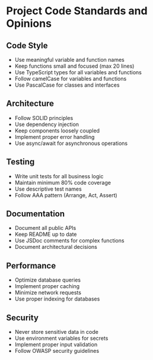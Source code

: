 # Project Code Standards and Opinions

## Code Style
- Use meaningful variable and function names
- Keep functions small and focused (max 20 lines)
- Use TypeScript types for all variables and functions
- Follow camelCase for variables and functions
- Use PascalCase for classes and interfaces

## Architecture
- Follow SOLID principles
- Use dependency injection
- Keep components loosely coupled
- Implement proper error handling
- Use async/await for asynchronous operations

## Testing
- Write unit tests for all business logic
- Maintain minimum 80% code coverage
- Use descriptive test names
- Follow AAA pattern (Arrange, Act, Assert)

## Documentation
- Document all public APIs
- Keep README up to date
- Use JSDoc comments for complex functions
- Document architectural decisions

## Performance
- Optimize database queries
- Implement proper caching
- Minimize network requests
- Use proper indexing for databases

## Security
- Never store sensitive data in code
- Use environment variables for secrets
- Implement proper input validation
- Follow OWASP security guidelines 